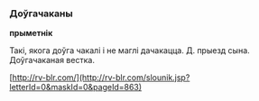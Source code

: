 ### Доўгачаканы
**прыметнік**

Такі, якога доўга чакалі і не маглі дачакацца. Д. прыезд сына. Доўгачаканая вестка.

<a rel="author">[http://rv-blr.com/](http://rv-blr.com/slounik.jsp?letterId=0&maskId=0&pageId=863)</a>
